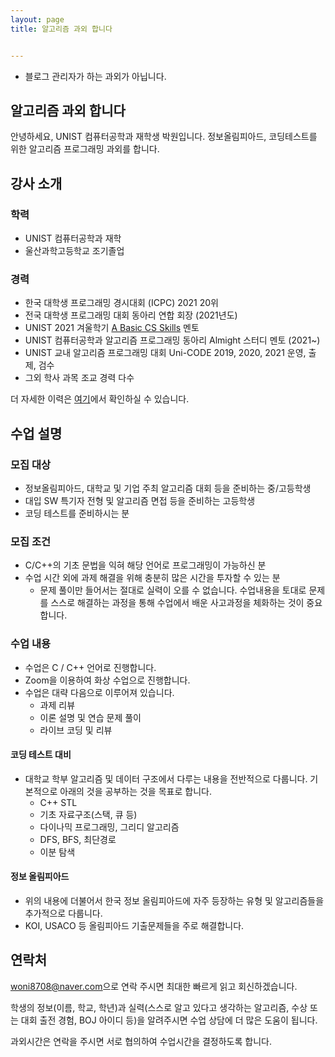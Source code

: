 ```yaml
---
layout: page
title: 알고리즘 과외 합니다


---
```


* 블로그 관리자가 하는 과외가 아닙니다.

## 알고리즘 과외 합니다

안녕하세요, UNIST 컴퓨터공학과 재학생 박원입니다. 정보올림피아드, 코딩테스트를 위한 알고리즘 프로그래밍 과외를 합니다.

## 강사 소개

### 학력
* UNIST 컴퓨터공학과 재학
* 울산과학고등학교 조기졸업

### 경력
* 한국 대학생 프로그래밍 경시대회 (ICPC) 2021 20위
* 전국 대학생 프로그래밍 대회 동아리 연합 회장 (2021년도)
* UNIST 2021 겨울학기 [A Basic CS Skills](https://github.com/circle-oo/ABC-unist-2021-winter) 멘토
* UNIST 컴퓨터공학과 알고리즘 프로그래밍 동아리 Almight 스터디 멘토 (2021~)
* UNIST 교내 알고리즘 프로그래밍 대회 Uni-CODE 2019, 2020, 2021 운영, 출제, 검수
* 그외 학사 과목 조교 경력 다수

더 자세한 이력은 [여기](https://www.notion.so/circle00/Resum-english-b547eb4e536f45319ec81a2cf46d47a9)에서 확인하실 수 있습니다.

## 수업 설명

### 모집 대상
* 정보올림피아드, 대학교 및 기업 주최 알고리즘 대회 등을 준비하는 중/고등학생
* 대입 SW 특기자 전형 및 알고리즘 면접 등을 준비하는 고등학생
* 코딩 테스트를 준비하시는 분

### 모집 조건
* C/C++의 기초 문법을 익혀 해당 언어로 프로그래밍이 가능하신 분
* 수업 시간 외에 과제 해결을 위해 충분히 많은 시간을 투자할 수 있는 분
  * 문제 풀이만 들어서는 절대로 실력이 오를 수 없습니다. 수업내용을 토대로 문제를 스스로 해결하는 과정을 통해 수업에서 배운 사고과정을 체화하는 것이 중요합니다.

### 수업 내용

* 수업은 C / C++ 언어로 진행합니다.
* Zoom을 이용하여 화상 수업으로 진행합니다.
* 수업은 대략 다음으로 이루어져 있습니다.
  * 과제 리뷰
  * 이론 설명 및 연습 문제 풀이
  * 라이브 코딩 및 리뷰

#### 코딩 테스트 대비
* 대학교 학부 알고리즘 및 데이터 구조에서 다루는 내용을 전반적으로 다룹니다. 기본적으로 아래의 것을 공부하는 것을 목표로 합니다.
  * C++ STL
  * 기초 자료구조(스택, 큐 등)
  * 다이나믹 프로그래밍, 그리디 알고리즘
  * DFS, BFS, 최단경로
  * 이분 탐색

#### 정보 올림피아드
* 위의 내용에 더불어서 한국 정보 올림피아드에 자주 등장하는 유형 및 알고리즘들을 추가적으로 다룹니다.
* KOI, USACO 등 올림피아드 기출문제들을 주로 해결합니다.

## 연락처

<style>
.mail-address:after{
    content:attr(data-name) "@" attr(data-domain) "." attr(data-tld);
    text-decoration: underline
}
</style>

<a href="#" class="mail-address" data-name="woni8708" data-domain="naver" data-tld="com" onclick="window.location.href = 'mailto:' + this.dataset.name + '@' + this.dataset.domain + '.' + this.dataset.tld"></a>으로 연락 주시면 최대한 빠르게 읽고 회신하겠습니다.

학생의 정보(이름, 학교, 학년)과 실력(스스로 알고 있다고 생각하는 알고리즘, 수상 또는 대회 출전 경험, BOJ 아이디 등)을 알려주시면 수업 상담에 더 많은 도움이 됩니다.

과외시간은 연락을 주시면 서로 협의하여 수업시간을 결정하도록 합니다.
